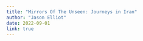 ```yaml
---
title: "Mirrors Of The Unseen: Journeys in Iran"
author: "Jason Elliot"
date: 2022-09-01
link: true
---
```

